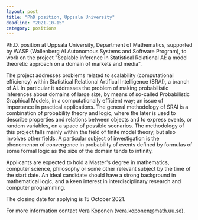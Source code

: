 ```yaml
---
layout: post
title: "PhD position, Uppsala University"
deadline: "2021-10-15"
category: positions
---
```

Ph.D. position at Uppsala University, Department of Mathematics, supported by
WASP (Wallenberg AI Autonomous Systems and Software Program), to work on the
project "Scalable inference in Statistical Relational AI: a model theoretic
approach on a domain of markets and media".

The project addresses problems related to scalability (computational efficiency)
within Statistical Relational Artifical Intelligence (SRAI), a branch of AI. In
particular it addresses the problem of making probabilistic inferences about
domains of large size, by means of so-called Probabilistic Graphical Models, in
a computationally efficient way; an issue of importance in practical
applications. The general methodology of SRAI is a combination of probability
theory and logic, where the later is used to describe properties and relations
between objects and to express events, or random variables, on a space of
possible scenarios. The methodology of this project falls mainly within the
field of finite model theory, but also involves other fields. A particular
subject of investigation is the phenomenon of convergence in probability of
events defined by formulas of some formal logic as the size of the domain tends
to infinity.

Applicants are expected to hold a Master's degree in mathematics, computer
science, philosophy or some other relevant subject by the time of the start
date. An ideal candidate should have a strong background in mathematical logic,
and a keen interest in interdisciplinary research and computer programming.

The closing date for applying is 15 October 2021.

For more information contact Vera Koponen (<vera.koponen@math.uu.se>).
